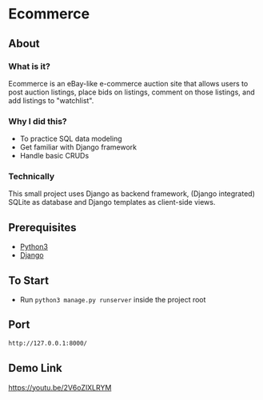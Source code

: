 # Ecommerce

## About

### What is it?

Ecommerce is an eBay-like e-commerce auction site that allows users to post auction listings, place bids on listings, comment on those listings, and add listings to "watchlist".

### Why I did this?

-   To practice SQL data modeling
-   Get familiar with Django framework
-   Handle basic CRUDs

### Technically

This small project uses Django as backend framework, (Django integrated) SQLite as database and Django templates as client-side views.

## Prerequisites

-   [Python3](https://www.python.org/downloads/)
-   [Django](https://www.djangoproject.com/)

## To Start

-   Run `python3 manage.py runserver` inside the project root

## Port

```sh
http://127.0.0.1:8000/
```
## Demo Link
https://youtu.be/2V6oZlXLRYM
